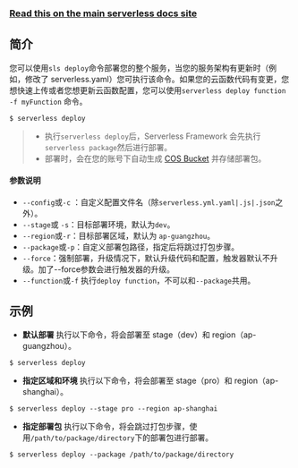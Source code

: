 <!--
title: Serverless Framework 文档 - 部署服务
menuText: 部署服务
menuOrder: 5
description: Deploy your service to the specified provider
layout: Doc
-->

<!-- DOCS-SITE-LINK:START automatically generated  -->

### [Read this on the main serverless docs site](https://www.serverless.com/framework/docs/providers/tencent/cli-reference/deploy/)

<!-- DOCS-SITE-LINK:END -->

## 简介
您可以使用`sls deploy`命令部署您的整个服务，当您的服务架构有更新时（例如，修改了 serverless.yaml）您可执行该命令。如果您的云函数代码有变更，您想快速上传或者您想更新云函数配置，您可以使用`serverless deploy function -f myFunction` 命令。
```
$ serverless deploy
```

>- 执行`serverless deploy`后，Serverless Framework 会先执行 `serverless package`然后进行部署。
>- 部署时，会在您的账号下自动生成 [COS Bucket](https://console.cloud.tencent.com/cos5/bucket) 并存储部署包。


#### 参数说明

- `--config`或`-c` ：自定义配置文件名（除`serverless.yml.yaml|.js|.json`之外）。
- `--stage`或 `-s`：目标部署环境，默认为`dev`。
- `--region`或`-r`：目标部署区域，默认为 `ap-guangzhou`。
- `--package`或`-p`：自定义部署包路径，指定后将跳过打包步骤。
- `--force`：强制部署，升级情况下，默认升级代码和配置，触发器默认不升级。加了--force参数会进行触发器的升级。
- `--function`或`-f` 执行`deploy function`，不可以和`--package`共用。




## 示例

- **默认部署**
执行以下命令，将会部署至 stage（dev）和 region（ap-guangzhou）。
```
$ serverless deploy
```





- **指定区域和环境**
执行以下命令，将会部署至 stage（pro）和 region（ap-shanghai）。
```
$ serverless deploy --stage pro --region ap-shanghai
```





- **指定部署包**
执行以下命令，将会跳过打包步骤，使用`/path/to/package/directory`下的部署包进行部署。
```
$ serverless deploy --package /path/to/package/directory
```


